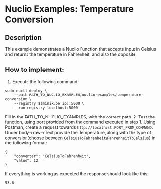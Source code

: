 # Nuclio Examples: Temperature Conversion

## Description
This example demonstrates a Nuclio Function that accepts input in Celsius and returns the temperature in Fahrenheit, and also the opposite.

## How to implement:
1. Execute the following command:
```
sudo nuctl deploy \
    --path PATH_TO_NUCLIO_EXAMPLES/nuclio-examples/temperature-conversion \
    --registry $(minikube ip):5000 \
    --run-registry localhost:5000
```
Fill in the PATH_TO_NUCLIO_EXAMPLES, with the correct path. 
2. Test the function, using port provided from the command executed in step 1. Using Postman, create a request towards `http://localhost:PORT_FROM_COMMAND`. Under body->raw->Text provide the Temperature, along with the type of conversion(choose between `CelsiusToFahrenheit`/`FahrenheitToCelsius`) in the following format:
```
{
    "converter": "CelsiusToFahrenheit",
    "value": 12
}
```
If everything is working as expected the response should look like this:
```
53.6
```
